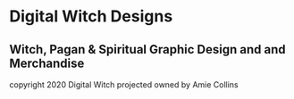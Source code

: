 # Digital Witch Designs
## Witch, Pagan & Spiritual Graphic Design and and Merchandise
 
copyright 2020 Digital Witch
projected owned by Amie Collins